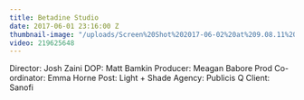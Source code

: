 ```yaml
---
title: Betadine Studio
date: 2017-06-01 23:16:00 Z
thumbnail-image: "/uploads/Screen%20Shot%202017-06-02%20at%209.08.11%20am.png"
video: 219625648
---
```


Director: Josh Zaini
DOP: Matt Bamkin
Producer: Meagan Babore
Prod Co-ordinator: Emma Horne
Post: Light + Shade 
Agency: Publicis Q
Client: Sanofi